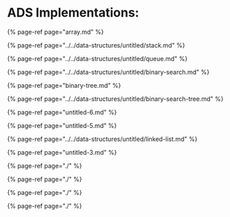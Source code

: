 # ADS Implementations:



{% page-ref page="array.md" %}

{% page-ref page="../../data-structures/untitled/stack.md" %}

{% page-ref page="../../data-structures/untitled/queue.md" %}

{% page-ref page="../../data-structures/untitled/binary-search.md" %}

{% page-ref page="binary-tree.md" %}

{% page-ref page="../../data-structures/untitled/binary-search-tree.md" %}

{% page-ref page="untitled-6.md" %}

{% page-ref page="untitled-5.md" %}

{% page-ref page="../../data-structures/untitled/linked-list.md" %}

{% page-ref page="untitled-3.md" %}



{% page-ref page="./" %}

{% page-ref page="./" %}

{% page-ref page="./" %}

{% page-ref page="./" %}





















